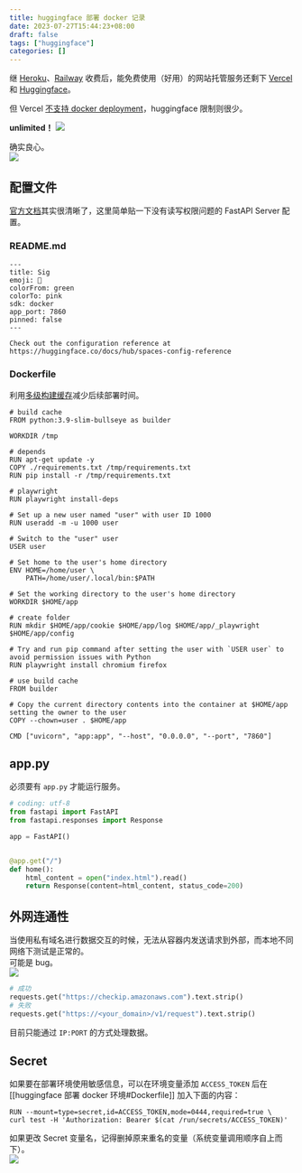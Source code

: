 ```yaml
---
title: huggingface 部署 docker 记录
date: 2023-07-27T15:44:23+08:00
draft: false
tags: ["huggingface"]
categories: []
---
```


继 [Heroku](http://www.heroku.com/pricing#1-0)、[Railway](https://docs.railway.app/reference/pricing) 收费后，能免费使用（好用）的网站托管服务还剩下 [Vercel](https://vercel.com/pricing)和 [Huggingface](https://huggingface.co/pricing)。  

但 Vercel [不支持 docker deployment](https://vercel.com/guides/does-vercel-support-docker-deployments)，huggingface 限制则很少。

**unlimited！** 
![](https://s2.loli.net/2023/07/27/pxeEh6A8GZ3undT.png)

确实良心。  
![](https://s2.loli.net/2023/07/27/yDJZjIGLWB2hUid.png)

## 配置文件
[官方文档](https://huggingface.co/docs/hub/spaces-sdks-docker)其实很清晰了，这里简单贴一下没有读写权限问题的 FastAPI Server 配置。

### README.md
```shell
---
title: Sig
emoji: 🐢
colorFrom: green
colorTo: pink
sdk: docker
app_port: 7860
pinned: false
---

Check out the configuration reference at https://huggingface.co/docs/hub/spaces-config-reference
```

### Dockerfile
利用[多级构建缓存](https://juejin.cn/post/7113788803914924040#heading-0)减少后续部署时间。
```docker
# build cache
FROM python:3.9-slim-bullseye as builder

WORKDIR /tmp

# depends
RUN apt-get update -y
COPY ./requirements.txt /tmp/requirements.txt
RUN pip install -r /tmp/requirements.txt

# playwright
RUN playwright install-deps
  
# Set up a new user named "user" with user ID 1000
RUN useradd -m -u 1000 user

# Switch to the "user" user
USER user

# Set home to the user's home directory
ENV HOME=/home/user \
    PATH=/home/user/.local/bin:$PATH

# Set the working directory to the user's home directory
WORKDIR $HOME/app

# create folder
RUN mkdir $HOME/app/cookie $HOME/app/log $HOME/app/_playwright $HOME/app/config

# Try and run pip command after setting the user with `USER user` to avoid permission issues with Python
RUN playwright install chromium firefox

# use build cache 
FROM builder

# Copy the current directory contents into the container at $HOME/app setting the owner to the user
COPY --chown=user . $HOME/app

CMD ["uvicorn", "app:app", "--host", "0.0.0.0", "--port", "7860"]
```

## app.py
必须要有 `app.py` 才能运行服务。
```python
# coding: utf-8
from fastapi import FastAPI
from fastapi.responses import Response

app = FastAPI()


@app.get("/")
def home():
    html_content = open("index.html").read()
    return Response(content=html_content, status_code=200)
```

## 外网连通性
当使用私有域名进行数据交互的时候，无法从容器内发送请求到外部，而本地不同网络下测试是正常的。  
可能是 bug。  
![](https://s2.loli.net/2023/07/27/2ZqrDhpKi9jwFO4.png)

```python
# 成功
requests.get("https://checkip.amazonaws.com").text.strip()
# 失败
requests.get("https://<your_domain>/v1/request").text.strip()
```

目前只能通过 `IP:PORT` 的方式处理数据。  

## Secret
如果要在部署环境使用敏感信息，可以在环境变量添加 `ACCESS_TOKEN` 后在 [[huggingface 部署 docker 环境#Dockerfile]] 加入下面的内容：

```shell
RUN --mount=type=secret,id=ACCESS_TOKEN,mode=0444,required=true \
curl test -H 'Authorization: Bearer $(cat /run/secrets/ACCESS_TOKEN)'
```

如果更改 Secret 变量名，记得删掉原来重名的变量（系统变量调用顺序自上而下）。  
![](https://s2.loli.net/2023/07/27/7FtmpO4eVMwqUad.png)